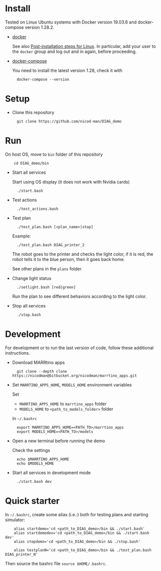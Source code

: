 # Install

Tested on Linux Ubuntu systems with Docker version 19.03.6 and docker-compose version 1.28.2.

* [docker](http://www.docker.com)

    See also 
    [Post-installation steps for Linux](https://docs.docker.com/install/linux/linux-postinstall/).
    In particular, add your user to the `docker` group and log out and in again, before proceeding.

* [docker-compose](https://docs.docker.com/compose/install/)

    You need to install the latest version 1.28, check it with

        docker-compose --version


# Setup

* Clone this repository

        git clone https://github.com/nicod-man/DIAG_demo


# Run

On host OS, move to `bin` folder of this repository

        cd DIAG_demo/bin


* Start all services

    Start using OS display (it does not work with Nvidia cards)

        ./start.bash


* Test actions

        ./test_actions.bash


* Test plan

        ./test_plan.bash [<plan_name>|stop]

    Example:

        ./test_plan.bash DIAG_printer_2

    The robot goes to the printer and checks the light color, if it is red, the robot tells it to the blue person, then it goes back home.

    See other plans in the `plans` folder.


* Change light status

        ./setlight.bash [red|green]

    Run the plan to see different behaviors according to the light color.

* Stop all services

        ./stop.bash


# Development

For development or to run the last version of code, follow these additional instructions. 

* Download MARRtino apps

        git clone --depth clone https://nicodman@bitbucket.org/nicodman/marrtino_apps.git

* Set `MARRTINO_APPS_HOME`, `MODELS_HOME` environment variables

    Set
     - `MARRTINO_APPS_HOME` to  `marrtino_apps` folder
     - `MODELS_HOME` to `<path_to_models_folder>` folder
    

    In `~/.bashrc`

        export MARRTINO_APPS_HOME=<PATH_TO>/marrtino_apps
        export MODELS_HOME=<PATH_TO>/models


* Open a new terminal before running the demo
    
    Check the settings

        echo $MARRTINO_APPS_HOME
        echo $MODELS_HOME

* Start all services in development mode

        ./start.bash dev
        
        
# Quick starter

In `~/.bashrc`, create some alias (i.e.:) both for testing plans and starting simulator:

        alias startdemo='cd <path_to_DIAG_demo>/bin && ./start.bash'
        alias startdemodev='cd <path_to_DIAG_demo>/bin && ./start.bash dev'
        alias stopdemo='cd <path_to_DIAG_demo>/bin && ./stop.bash'
        
        alias testplanN='cd <path_to_DIAG_demo>/bin && ./test_plan.bash DIAG_printer_N'
        
Then source the bashrc file `source $HOME/.bashrc`.
